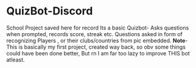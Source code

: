 # QuizBot-Discord
School Project saved here for record
Its a basic Quizbot- 
Asks questions when prompted, records score, streak etc.
Questions asked in form of recognizing Players , or their clubs/countries from pic embedded.
**Note**- This is basically my first project, created way back, so obv some things could have been done better, But rn I am far too lazy to improve THIS bot atleast.  
